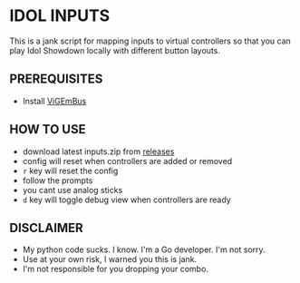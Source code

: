 # IDOL INPUTS

This is a jank script for mapping inputs to virtual controllers so that you can play 
Idol Showdown locally with different button layouts.

## PREREQUISITES

- Install [ViGEmBus](https://vigem.org/projects/ViGEm/How-to-Install/)

## HOW TO USE
- download latest inputs.zip from [releases](https://github.com/siemenskyle/idolinputs/releases)
- config will reset when controllers are added or removed
- `r` key will reset the config
- follow the prompts
- you cant use analog sticks
- `d` key will toggle debug view when controllers are ready

## DISCLAIMER
- My python code sucks. I know. I'm a Go developer. I'm not sorry.
- Use at your own risk, I warned you this is jank.
- I'm not responsible for you dropping your combo.
